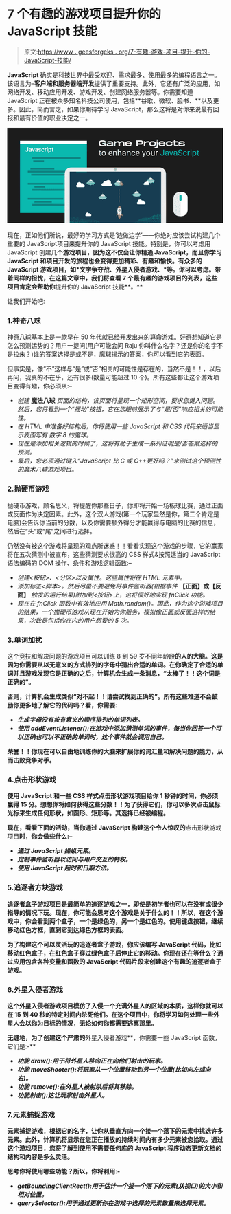 # 7 个有趣的游戏项目提升你的 JavaScript 技能

> 原文:[https://www . geesforgeks . org/7-有趣-游戏-项目-提升-你的-JavaScript-技能/](https://www.geeksforgeeks.org/7-interesting-game-projects-to-enhance-your-javascript-skills/)

**JavaScript** 确实是科技世界中最受欢迎、需求最多、使用最多的编程语言之一。该语言为–**客户端和服务器端开发**提供了重要支持。此外，它还有广泛的应用，如网络开发、移动应用开发、游戏开发、创建网络服务器等。你需要知道 JavaScript 正在被众多知名科技公司使用，包括**谷歌、微软、脸书、**以及更多。因此，简而言之，如果你期待学习 JavaScript，那么这将是对你来说最有回报和最有价值的职业决定之一。

![7-Interesting-Game-Projects-To-Enhance-Your-JavaScript-Skills](img/2574ac4cfafb6e9b746dcdede003f163.png)

现在，正如他们所说，最好的学习方式是‘边做边学’——你绝对应该尝试构建几个重要的 JavaScript项目来提升你的 JavaScript 技能。特别是，你可以考虑用 JavaScript 创建几个**游戏项目，因为这不仅会让你精通 JavaScript，而且你学习 JavaScript 和项目开发的旅程也会变得更加精彩、有趣和愉快。有众多的 JavaScript 游戏项目，如*文字争夺战、外星入侵者游戏、*等。你可以考虑。带着同样的担忧，在这篇文章中，我们将查看 **7 个最有趣的游戏项目**的列表，这些项目肯定会帮助你**提升你的 JavaScript 技能**。**

让我们开始吧:

### 1.神奇八球

神奇八球基本上是一款早在 50 年代就已经开发出来的算命游戏。好奇想知道它是怎么预测运势的？用户一提问(用户可能会问 Raju 你叫什么名字？还是你的名字不是拉朱？)谁的答案选择是或不是，魔球揭示的答案，你可以看到它的表面。

但事实是，像“不”这样与“是”或“否”相关的可能性是存在的，当然不是！！，以后再问，我真的不在乎，还有很多(数量可能超过 10 个)。所有这些都让这个游戏项目变得有趣，你必须从:–

*   *创建* **魔法八球** *页面的结构，该页面将呈现一个矩形空间，要求您键入问题。然后，您将看到一个“摇动”按钮，它在您眼前展示了与“是/否”响应相关的可能性。*
*   *在 HTML 中准备好结构后，你将使用一些 JavaScript 和 CSS 代码来适当显示表面写有* *数字 8 的魔球。*
*   *现在是添加相关逻辑的时候了，这将有助于生成一系列证明是/否答案选择的预测。*
*   *最后，您必须通过键入“JavaScript 比 C 或 C++更好吗？”来测试这个预测性的魔术八球游戏项目。*

### 2.抛硬币游戏

抛硬币游戏，顾名思义，将提醒你那些日子，你即将开始一场板球比赛，通过正面或反面作为决定因素。此外，这个双人游戏(第一个玩家显然是你，第二个肯定是电脑)会告诉你当前的分数，以及你需要额外得分才能赢得与电脑的比赛的信息，然后在“头”或“尾”之间进行选择。

仍然没有被这个游戏将呈现的观点所迷惑！！看看实现这个游戏的步骤，它的赢家将在五次猜测中被宣布，这些猜测要求很高的 CSS 样式&按照适当的 JavaScript 语法编码的 DOM 操作、条件和游戏逻辑函数:–

*   *创建<按钮>、<分区>以及属性。这些属性将在 HTML 元素中。*
*   *添加标签<脚本>。然后尽量不要避免将事件监听器(根据事件* **【正面】或【反面】** *触发的运行结果)附加到<按钮>上，这将很好地实现 fnClick 功能。*
*   *现在在 fnClick 函数中有效地应用 Math.random()。因此，作为这个游戏项目的结果，一个抛硬币游戏从现在开始为你服务，模拟像正面或反面这样的结果，次数是包括你在内的用户想要的 5 次。*

### 3.单词加扰

这个竞技和解决问题的游戏项目可以训练 8 到 59 岁不同年龄段**的人的大脑。这是因为你需要从以无意义的方式排列的字母中猜出合适的单词。在你确定了合适的单词并且游戏发现它是正确的之后，计算机会生成一条消息，“太棒了！！这个词是正确的”。**

**否则，计算机会生成类似“对不起！！请尝试找到正确的”。所有这些难道不会鼓励你更多地了解它的代码吗？看，你需要:**

*   ***生成字母没有按有意义的顺序排列的单词列表。***
*   ***使用 addEventListener():在游戏中添加猜测单词的事件，每当你回答一个可以正确也可以不正确的单词时，这个事件就会调用自己。***

**荣誉！！你现在可以自由地训练你的大脑来扩展你的词汇量和解决问题的能力，从而击败竞争对手。**

### **4.点击形状游戏**

**使用 JavaScript 和一些 CSS 样式点击形状游戏项目给你 1 秒钟的时间，你必须赢得 15 分。想想你将如何获得这些分数！！为了获得它们，你可以多次点击鼠标光标来生成任何形状，如圆形、矩形等。其选择已经被编程。**

**现在，看看下面的活动，当你通过 JavaScript 构建这个令人惊叹的**点击形状游戏项目**时，你会做些什么:–**

*   ***通过 JavaScript 操纵元素。***
*   ***定制事件监听器以访问与用户交互的特权。***
*   ***使用 JavaScript 超时和日期方法。***

### **5.追逐者方块游戏**

**追逐者盒子游戏项目是最简单的追逐游戏之一，即使是初学者也可以在没有或很少指导的情况下玩。现在，你可能会思考这个游戏是关于什么的！！所以，在这个游戏中，你会看到两个盒子，一个是绿色的，另一个是红色的。使用键盘按钮，继续移动红色方框，直到它到达绿色方框的表面。**

**为了构建这个可以灵活玩的追逐者盒子游戏，你应该编写 JavaScript 代码，比如移动红色盒子，在红色盒子穿过绿色盒子后停止它的移动。你现在还在等什么？通过应用包含各种变量和函数的 JavaScript 代码片段来创建这个有趣的追逐者盒子游戏。**

### **6.外星入侵者游戏**

**这个外星入侵者游戏项目模仿了入侵一个充满外星人的区域的本质，这样你就可以在 15 到 40 秒的特定时间内杀死他们。在这个项目中，你将学习如何处理一些外星人会以你为目标的情况，无论如何你都需要逃离那里。**

**无缝地，为了创建这个严肃的**外星入侵者游戏**，你需要一些 JavaScript 函数，它们是:-**

*   ***功能 draw():用于将外星人移向正在向他们射击的玩家。***
*   ***功能 moveShooter():将玩家从一个位置移动到另一个位置(比如向左或向右)。***
*   ***功能 remove():在外星人被射杀后将其移除。***
*   ***功能射击():这让玩家射击外星人。***

### **7.元素捕捉游戏**

**元素捕捉游戏，根据它的名字，让你从垂直方向一个接一个落下的元素中挑选许多元素。此外，计算机将显示在您正在播放的持续时间内有多少元素被您拾取。通过这个游戏项目，您将了解到使用不需要任何库的 JavaScript 程序动态更新文档的结构和内容是多么灵活。**

**思考你将使用哪些功能？所以，你将利用:-**

*   ***getBoundingClientRect():用于估计一个接一个落下的元素(从视口)的大小和相对位置。***
*   ***querySelector():用于通过更新你在游戏中选择的元素数量来选择元素。***